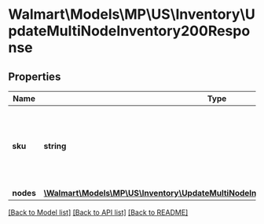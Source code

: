 # Walmart\Models\MP\US\Inventory\UpdateMultiNodeInventory200Response

## Properties

Name | Type | Description | Notes
------------ | ------------- | ------------- | -------------
**sku** | **string** | An arbitrary alphanumeric unique ID, specified by the seller, which identifies each item. | [optional]
**nodes** | [**\Walmart\Models\MP\US\Inventory\UpdateMultiNodeInventory200ResponseNodesInner[]**](UpdateMultiNodeInventory200ResponseNodesInner.md) |  | [optional]


[[Back to Model list]](./) [[Back to API list]](../../../../../README.md#supported-apis) [[Back to README]](../../../../../README.md)
